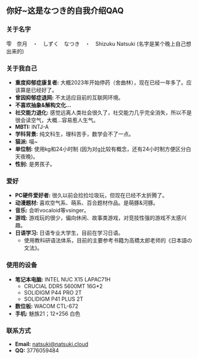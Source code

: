 ## 你好~这是なつき的自我介绍QAQ

### 关于名字

雫　奈月　・　しずく　なつき　・　Shizuku Natsuki
(名字是某个晚上自己想出来的)

### 关于我自己

*   **重度抑郁症康复者:** 大概2023年开始停药（舍曲林），现在已经一年多了。应该算是已经好了。
*   **曾因抑郁症退网:** 不太适应目前的互联网环境。
*   **不喜欢抽象&解构文化...**
*   **社交能力退化:** 感觉远离人类社会很久了，社交能力几乎完全消失，所以不是很会读空气，大概...容易惹人生气。
*   **MBTI:** INTJ-A
*   **学科背景:** 纯文科生，理科苦手，数学会不了一点。
*   **猫派:** 喵~
*   **单位制:** 使用kg和24小时制 (因为对g比较有概念，还有24小时制方便区分白天夜晚)。
*   **性别:** 是男孩子。

### 爱好

*   **PC硬件爱好者:** 很久以前会捡捡垃圾玩，但现在已经不太折腾了。
*   **动漫题材:** 喜欢空气系、萌系、百合题材作品。是萌豚&河豚。
*   **音乐:** 会听vocaloid等vsinger。
*   **游戏:** 游戏玩的很少，偏向休闲、故事类游戏，对竞技性强的游戏不太感兴趣。
*   **日语学习:** 日语专业大学生，目前在学习日语。
    *   使用教科研语法体系，目前的主要参考书籍为高橋太郎老师的《日本語の文法》。

### 使用的设备

*   **笔记本电脑:** INTEL NUC X15 LAPAC71H
    *   CRUCIAL DDR5 5600MT 16G\*2
    *   SOLIDIGM P44 PRO 2T
    *   SOLIDIGM P41 PLUS 2T
*   **数位板:** WACOM CTL-672
*   **手机:** 魅族21；12+256 白色

### 联系方式

*   **Email:** natsuki@natsuki.cloud
*   **QQ:** 3776059484
